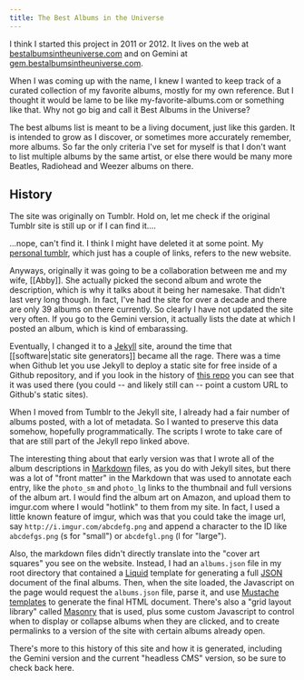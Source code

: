 ```yaml
---
title: The Best Albums in the Universe
---
```


I think I started this project in 2011 or 2012. It lives on the web at [bestalbumsintheuniverse.com](https://bestalbumsintheuniverse.com) and on Gemini at [gem.bestalbumsintheuniverse.com](gemini://gem.bestalbumsintheuniverse.com).

When I was coming up with the name, I knew I wanted to keep track of a curated collection of my favorite albums, mostly for my own reference. But I thought it would be lame to be like my-favorite-albums.com or something like that. Why not go big and call it Best Albums in the Universe?

The best albums list is meant to be a living document, just like this garden. It is intended to grow as I discover, or sometimes more accurately remember, more albums. So far the only criteria I've set for myself is that I don't want to list multiple albums by the same artist, or else there would be many more Beatles, Radiohead and Weezer albums on there.

## History

The site was originally on Tumblr. Hold on, let me check if the original Tumblr site is still up or if I can find it....

...nope, can't find it. I think I might have deleted it at some point. My [personal tumblr](https://travisbriggs.tumblr.com/), which just has a couple of links, refers to the new website.

Anyways, originally it was going to be a collaboration between me and my wife, [[Abby]]. She actually picked the second album and wrote the description, which is why it talks about it being her namesake. That didn't last very long though. In fact, I've had the site for over a decade and there are only 39 albums on there currently. So clearly I have not updated the site very often. If you go to the Gemini version, it actually lists the date at which I posted an album, which is kind of embarassing.

Eventually, I changed it to a [Jekyll](https://jekyllrb.com/) site, around the time that [[software|static site generators]] became all the rage. There was a time when Github let you use Jekyll to deploy a static site for free inside of a Github repository, and if you look in the history of [this repo](https://github.com/audiodude/best-albums) you can see that it was used there (you could -- and likely still can -- point a custom URL to Github's static sites).

When I moved from Tumblr to the Jekyll site, I already had a fair number of albums posted, with a lot of metadata. So I wanted to preserve this data somehow, hopefully programmatically. The scripts I wrote to take care of that are still part of the Jekyll repo linked above.

The interesting thing about that early version was that I wrote all of the album descriptions in [Markdown](https://daringfireball.net/projects/markdown/) files, as you do with Jekyll sites, but there was a lot of "front matter" in the Markdown that was used to annotate each entry, like the `photo_sm` and `photo_lg` links to the thumbnail and full versions of the album art. I would find the album art on Amazon, and upload them to imgur.com where I would "hotlink" to them from my site. In fact, I used a little known feature of imgur, which was that you could take the image url, say `http://i.imgur.com/abcdefg.png` and append a character to the ID like `abcdefgs.png` (s for "small") or `abcdefgl.png` (l for "large").

Also, the markdown files didn't directly translate into the "cover art squares" you see on the website. Instead, I had an `albums.json` file in my root directory that contained a [Liquid](https://shopify.github.io/liquid/) template for generating a full [JSON](https://www.json.org/json-en.html) document of the final albums. Then, when the site loaded, the Javascript on the page would request the `albums.json` file, parse it, and use [Mustache templates](https://mustache.github.io/) to generate the final HTML document. There's also a "grid layout library" called [Masonry](https://masonry.desandro.com/) that is used, plus some custom Javascript to control when to display or collapse albums when they are clicked, and to create permalinks to a version of the site with certain albums already open.

There's more to this history of this site and how it is generated, including the Gemini version and the current "headless CMS" version, so be sure to check back here.
